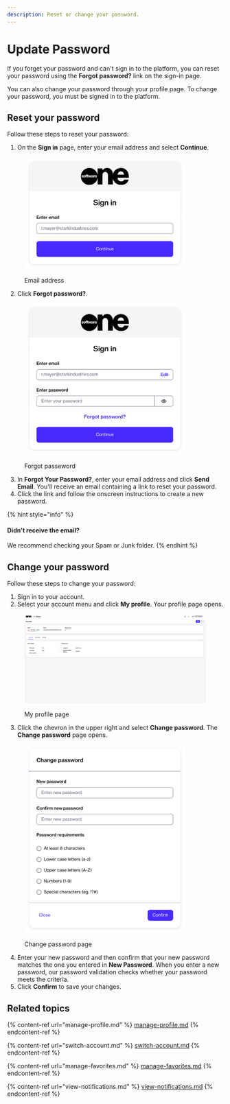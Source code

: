 ```yaml
---
description: Reset or change your password.
---
```


# Update Password

If you forget your password and can't sign in to the platform, you can reset your password using the **Forgot password?** link on the sign-in page.&#x20;

You can also change your password through your profile page. To change your password, you must be signed in to the platform.

## Reset your password

Follow these steps to reset your password:

1. On the **Sign in** page, enter your email address and select **Continue**.

<figure><img src="../../../.gitbook/assets/image (459).png" alt="" width="375"><figcaption><p>Email address</p></figcaption></figure>

2. Click **Forgot password?**.

<figure><img src="../../../.gitbook/assets/image (460).png" alt="" width="375"><figcaption><p>Forgot passeword</p></figcaption></figure>

3. In **Forgot Your Password?**, enter your email address and click **Send Email**. You'll receive an email containing a link to reset your password.
4. Click the link and follow the onscreen instructions to create a new password.

{% hint style="info" %}
#### **Didn't receive the email?**

We recommend checking your Spam or Junk folder.&#x20;
{% endhint %}

## Change your password

Follow these steps to change your password:

1. Sign in to your account.
2. Select your account menu and click **My profile**. Your profile page opens.

<figure><img src="../../../.gitbook/assets/image (471).png" alt=""><figcaption><p>My profile page</p></figcaption></figure>

3. Click the chevron in the upper right and select **Change password**. The **Change password** page opens.&#x20;

<figure><img src="../../../.gitbook/assets/image (429).png" alt="" width="375"><figcaption><p>Change password page</p></figcaption></figure>

4. Enter your new password and then confirm that your new password matches the one you entered in **New Password**. When you enter a new password, our password validation checks whether your password meets the criteria.&#x20;
5. Click **Confirm** to save your changes.

## Related topics

{% content-ref url="manage-profile.md" %}
[manage-profile.md](manage-profile.md)
{% endcontent-ref %}

{% content-ref url="switch-account.md" %}
[switch-account.md](switch-account.md)
{% endcontent-ref %}

{% content-ref url="manage-favorites.md" %}
[manage-favorites.md](manage-favorites.md)
{% endcontent-ref %}

{% content-ref url="view-notifications.md" %}
[view-notifications.md](view-notifications.md)
{% endcontent-ref %}
